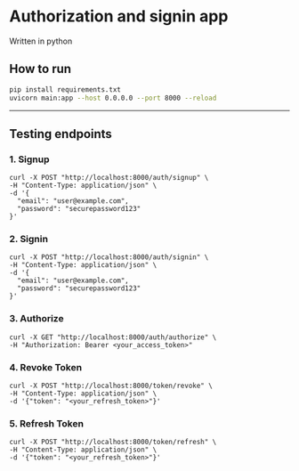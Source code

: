 # Authorization and signin app
Written in python
## How to run
```bash
pip install requirements.txt
uvicorn main:app --host 0.0.0.0 --port 8000 --reload
```
***
## Testing endpoints
### 1. Signup
```curl
curl -X POST "http://localhost:8000/auth/signup" \
-H "Content-Type: application/json" \
-d '{
  "email": "user@example.com",
  "password": "securepassword123"
}'
```
### 2. Signin
```curl
curl -X POST "http://localhost:8000/auth/signin" \
-H "Content-Type: application/json" \
-d '{
  "email": "user@example.com",
  "password": "securepassword123"
}'
```
### 3. Authorize
```curl
curl -X GET "http://localhost:8000/auth/authorize" \
-H "Authorization: Bearer <your_access_token>"
```
### 4. Revoke Token
```curl
curl -X POST "http://localhost:8000/token/revoke" \
-H "Content-Type: application/json" \
-d '{"token": "<your_refresh_token>"}'
```
### 5. Refresh Token
```curl
curl -X POST "http://localhost:8000/token/refresh" \
-H "Content-Type: application/json" \
-d '{"token": "<your_refresh_token>"}'
```